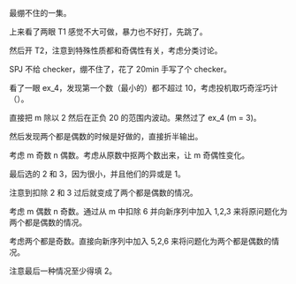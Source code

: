 最绷不住的一集。

上来看了两眼 T1 感觉不大可做，暴力也不好打，先跳了。

然后开 T2，注意到特殊性质都和奇偶性有关，考虑分类讨论。

SPJ 不给 checker，绷不住了，花了 20min 手写了个 checker。

看了一眼 ex_4，发现第一个数（最小的）都不超过 10，考虑投机取巧奇淫巧计（）。

直接把 m 除以 2 然后在正负 20 的范围内波动。果然过了 ex_4 (m = 3)。

然后发现两个都是偶数的时候是好做的，直接折半输出。

考虑 m 奇数 n 偶数。考虑从原数中抠两个数出来，让 m 奇偶性变化。

最后选的 2 和 3，因为很小，并且他们的异或是 1。

注意到扣除 2 和 3 过后就变成了两个都是偶数的情况。

考虑 m 偶数 n 奇数。通过从 m 中扣除 6 并向新序列中加入 1,2,3 来将原问题化为两个都是偶数的情况。

考虑两个都是奇数。直接向新序列中加入 5,2,6 来将问题化为两个都是偶数的情况。

注意最后一种情况至少得填 2。

